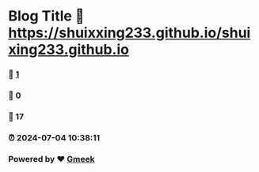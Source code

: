 # Blog Title :link: https://shuixxing233.github.io/shuixing233.github.io 
### :page_facing_up: [1](https://shuixxing233.github.io/shuixing233.github.io/tag.html) 
### :speech_balloon: 0 
### :hibiscus: 17 
### :alarm_clock: 2024-07-04 10:38:11 
### Powered by :heart: [Gmeek](https://github.com/Meekdai/Gmeek)
